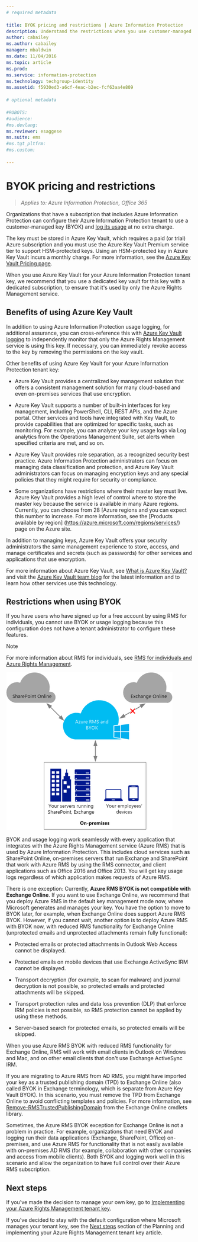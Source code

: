 ```yaml
---
# required metadata

title: BYOK pricing and restrictions | Azure Information Protection
description: Understand the restrictions when you use customer-managed keys (known as "bring your own key", or BYOK) with Azure RMS.
author: cabailey
ms.author: cabailey
manager: mbaldwin
ms.date: 11/04/2016
ms.topic: article
ms.prod:
ms.service: information-protection
ms.technology: techgroup-identity
ms.assetid: f5930ed3-a6cf-4eac-b2ec-fcf63aa4e809

# optional metadata

#ROBOTS:
#audience:
#ms.devlang:
ms.reviewer: esaggese
ms.suite: ems
#ms.tgt_pltfrm:
#ms.custom:

---
```


# BYOK pricing and restrictions

>*Applies to: Azure Information Protection, Office 365*


Organizations that have a subscription that includes Azure Information Protection can configure their Azure Information Protection tenant to use a customer-managed key (BYOK) and [log its usage](../deploy-use/log-analyze-usage.md) at no extra charge. 

The key must be stored in Azure Key Vault, which requires a paid (or trial) Azure subscription and you must use the Azure Key Vault Premium service tier to support HSM-protected keys. Using an HSM-protected key in Azure Key Vault incurs a monthly charge. For more information, see the [Azure Key Vault Pricing page](https://azure.microsoft.com/en-us/pricing/details/key-vault/).

When you use Azure Key Vault for your Azure Information Protection tenant key, we recommend that you use a dedicated key vault for this key with a dedicated subscription, to ensure that it's used by only the Azure Rights Management service. 

## Benefits of using Azure Key Vault

In addition to using Azure Information Protection usage logging, for additional assurance, you can cross-reference this with [Azure Key Vault logging](https://azure.microsoft.com/documentation/articles/key-vault-logging/) to independently monitor that only the Azure Rights Management service is using this key. If necessary, you can immediately revoke access to the key by removing the permissions on the key vault.

Other benefits of using Azure Key Vault for your Azure Information Protection tenant key:

- Azure Key Vault provides a centralized key management solution that offers a consistent management solution for many cloud-based and even on-premises services that use encryption.

- Azure Key Vault supports a number of built-in interfaces for key management, including PowerShell, CLI, REST APIs, and the Azure portal. Other services and tools have integrated with Key Vault, to provide capabilities that are optimized for specific tasks, such as monitoring. For example, you can analyze your key usage logs via Log analytics from the Operations Management Suite, set alerts when specified criteria are met, and so on.

- Azure Key Vault provides role separation, as a recognized security best practice. Azure Information Protection administrators can focus on managing data classification and protection, and Azure Key Vault administrators can focus on managing encryption keys and any special policies that they might require for security or compliance.

- Some organizations have restrictions where their master key must live. Azure Key Vault provides a high level of control where to store the master key because the service is available in many Azure regions. Currently, you can choose from 28 [Azure regions and you can expect this number to increase. For more information, see the [Products available by region] (https://azure.microsoft.com/regions/services/) page on the Azure site.

In addition to managing keys, Azure Key Vault offers your security administrators the same management experience to store, access, and manage certificates and secrets (such as passwords) for other services and applications that use encryption. 

For more information about Azure Key Vault, see [What is Azure Key Vault?](https://azure.microsoft.com/documentation/articles/key-vault-whatis/) and visit the [Azure Key Vault team blog](https://blogs.technet.microsoft.com/kv/) for the latest information and to learn how other services use this technology.


## Restrictions when using BYOK

If you have users who have signed up for a free account by using RMS for individuals, you cannot use BYOK or usage logging because this configuration does not have a tenant administrator to configure these features.


> [!NOTE]
> For more information about RMS for individuals, see [RMS for individuals and Azure Rights Management](../understand-explore/rms-for-individuals.md).

![BYOK doesn't support Exchange Online](../media/RMS_BYOK_noExchange.png)

BYOK and usage logging work seamlessly with every application that integrates with the Azure Rights Management service (Azure RMS) that is used by Azure Information Protection. This includes cloud services such as SharePoint Online, on-premises servers that run Exchange and SharePoint that work with Azure RMS by using the RMS connector, and client applications such as Office 2016 and Office 2013. You will get key usage logs regardless of which application makes requests of Azure RMS.

There is one exception: Currently, **Azure RMS BYOK is not compatible with Exchange Online**. If you want to use Exchange Online, we recommend that you deploy Azure RMS in the default key management mode now, where Microsoft generates and manages your key. You have the option to move to BYOK later, for example, when Exchange Online does support Azure RMS BYOK. However, if you cannot wait, another option is to deploy Azure RMS with BYOK now, with reduced RMS functionality for Exchange Online (unprotected emails and unprotected attachments remain fully functional):

-   Protected emails or protected attachments in Outlook Web Access cannot be displayed.

-   Protected emails on mobile devices that use Exchange ActiveSync IRM cannot be displayed.

-   Transport decryption (for example, to scan for malware) and journal  decryption is not possible, so protected emails and protected attachments will be skipped.

-   Transport protection rules and data loss prevention (DLP) that enforce IRM policies is not possible, so RMS protection cannot be applied by using these methods.

-   Server-based search for protected emails, so protected emails will be skipped.

When you use Azure RMS BYOK with reduced RMS functionality for Exchange Online, RMS will work with email clients in Outlook on Windows and Mac, and on other email clients that don't use Exchange ActiveSync IRM.

If you are migrating to Azure RMS from AD RMS, you might have imported your key as a trusted publishing domain (TPD) to Exchange Online (also called BYOK in Exchange terminology, which is separate from Azure Key Vault BYOK). In this scenario, you must remove the TPD from Exchange Online to avoid conflicting templates and policies. For more information, see [Remove-RMSTrustedPublishingDomain](https://technet.microsoft.com/library/jj200720%28v=exchg.150%29.aspx) from the Exchange Online cmdlets library.

Sometimes, the Azure RMS BYOK  exception for Exchange Online is not a problem in practice. For example, organizations that need BYOK and logging run their data applications (Exchange, SharePoint, Office) on-premises, and use Azure RMS for functionality that is not easily available with on-premises AD RMS (for example, collaboration with other companies and access from mobile clients). Both BYOK and logging work well in this scenario and allow the organization to have full control over their Azure RMS subscription.

## Next steps

If you've made the decision to manage your own key, go to [Implementing your Azure Rights Management tenant key](plan-implement-tenant-key.md#implementing-your-azure-information-protection-tenant-key).

If you've decided to stay with the default configuration where Microsoft manages your tenant key, see the [Next steps](plan-implement-tenant-key.md#next-steps) section of the Planning and implementing your Azure Rights Management tenant key article.

